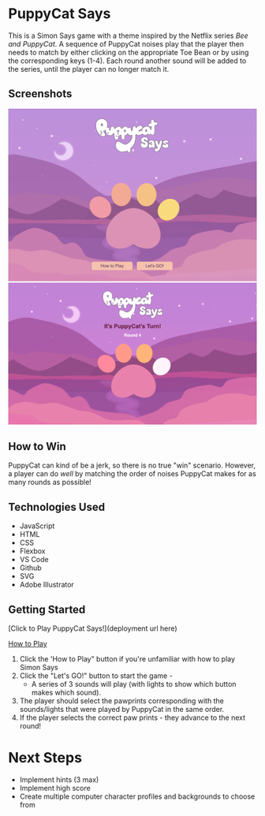 # PuppyCat Says

This is a Simon Says game with a theme inspired by the Netflix series *Bee and PuppyCat*. A sequence of PuppyCat noises play that the player then needs to match by either clicking on the appropriate Toe Bean or by using the corresponding keys (1-4). Each round another sound will be added to the series, until the player can no longer match it.

## Screenshots
![Screenshot of game screen](Media/Screenshot.png)
![Screenshot of game screen during play](Media/Screenshot2.png)

## How to Win

PuppyCat can kind of be a jerk, so there is no true "win" scenario. However, a player can do *well* by matching the order of noises PuppyCat makes for as many rounds as possible!

## Technologies Used

- JavaScript
- HTML
- CSS
- Flexbox
- VS Code
- Github
- SVG
- Adobe Illustrator

## Getting Started

[Click to Play PuppyCat Says!](deployment url here)

<u>How to Play</u>

1. Click the 'How to Play" button if you're unfamiliar with how to play Simon Says
2. Click the "Let's GO!" button to start the game -
    - A series of 3 sounds will play (with lights to show which button makes which sound).
3. The player should select the pawprints corresponding with the sounds/lights that were played by PuppyCat in the same order.
4. If the player selects the correct paw prints - they advance to the next round!


# Next Steps

- Implement hints (3 max)
- Implement high score
- Create multiple computer character profiles and backgrounds to choose from